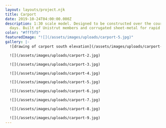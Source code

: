 ```yaml
---
layout: layouts/project.njk
title: Carport
date: 2019-10-24T04:00:00.000Z
description: 1:30 scale model. Designed to be constructed over the course of two
  days. Built of Unistrut members and corrugated sheet-metal for rapid assembly.
color: "#fff5f5"
featuredImage: "![](/assets/images/uploads/carport-5.jpg)"
gallery: |-
  ![drawing of carport south elevation](/assets/images/uploads/carport-1.jpg)

  ![](/assets/images/uploads/carport-2.jpg)

  ![](/assets/images/uploads/carport-3.jpg)

  ![](/assets/images/uploads/carport-4.jpg)

  ![](/assets/images/uploads/carport-5.jpg)

  ![](/assets/images/uploads/carport-6.jpg)

  ![](/assets/images/uploads/carport-7.jpg)

  ![](/assets/images/uploads/carport-8.jpg)

  ![](/assets/images/uploads/carport-9.jpg)
---
```

